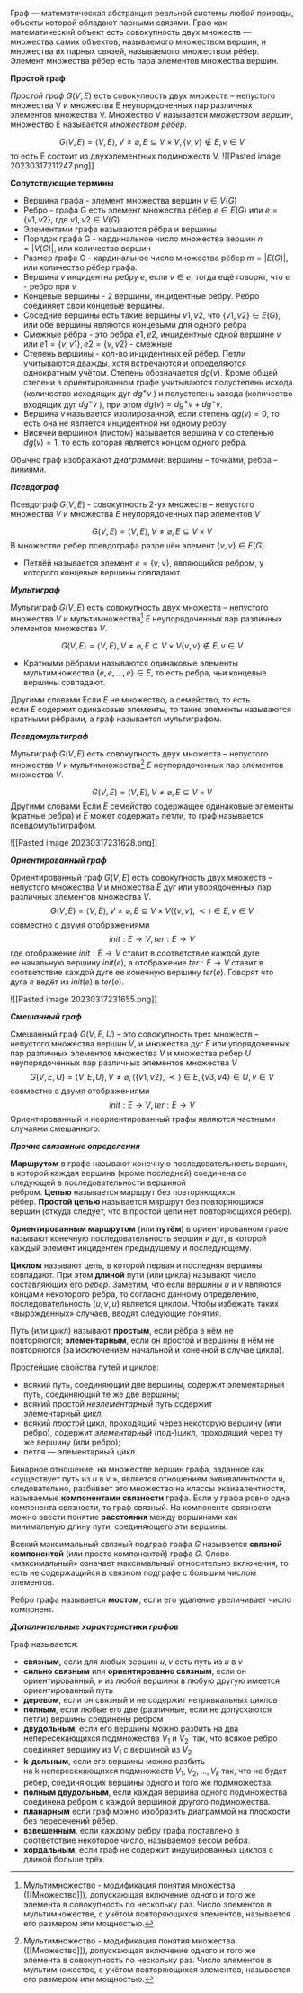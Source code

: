 Граф — математическая абстракция реальной системы любой природы, объекты которой обладают парными связями. Граф как математический объект есть совокупность двух множеств — множества самих объектов, называемого множеством вершин, и множества их парных связей, называемого множеством рёбер. Элемент множества рёбер есть пара элементов множества вершин.

**Простой граф**

_Простой граф_ $G(V, E)$ есть совокупность двух множеств – непустого множества V и множества E неупорядоченных пар различных элементов множества V. Множество V называется _множеством вершин_, множество E называется _множеством рёбер._

$$G(V, E) = \langle V, E \rangle , V \ne \varnothing , E \subseteq V \times V, \{v, v\} \notin E, v \in V  $$
то есть E состоит из двухэлементных подмножеств V.
![[Pasted image 20230317211247.png]]

**Сопутствующие термины**

- Вершина графа - элемент множества вершин $v \in V(G)$ 
- Ребро - графа G есть элемент множества рёбер $e \in E(G)$ или $e = \{v1, v2\}$, где $v1, v2 \in V(G)$ 
- Элементами графа называются рёбра и вершины
- Порядок графа G - кардинальное число множества вершин $n = \vert V(G) \vert$, или количество вершин
- Размер графа G - кардинальное число множества рёбер $m = \vert E(G) \vert$, или количество рёбер графа. 
- Вершина $v$ инцидентна ребру $e$, если $v \in e$, тогда ещё говорят, что $e$ - ребро при $v$
- Концевые вершины - 2 вершины, инцидентные ребру. Ребро соединяет свои концевые вершины.
- Соседние вершины есть такие вершины $v1, v2$, что $\{v1, v2 \} \in E(G)$, или обе вершины являются концевыми для одного ребра
- Смежные рёбра - это ребра $e1, e2$, инцидентные одной вершине $v$ или $e1 = \{v, v1\}, e2 = \{v, v2\}$ - смежные
- Степень вершины - кол-во инцидентных ей рёбер. Петли учитываются дважды, хотя встречаются и определяются однократным учётом. Степень обозначается $dg(v)$. Кроме общей степени в ориентированном графе учитываются полустепень исхода (количество исходящих дуг $dg^{+}v$ ) и полустепень захода (количество входящих дуг $dg^{-}v$ ), при этом $dg(v) = dg^{+}v + dg^{-}v$.
- Вершина $v$ называется изолированной, если степень $dg(v) = 0$, то есть она не является инцидентной ни одному ребру 
- Висячей вершиной (листом) называется вершина $v$ со степенью $dg(v) = 1$, то есть которая является концом одного ребра.

Обычно граф изображают _диаграммой_: вершины – точками, ребра – линиями.

***Псевдограф***

Псевдограф $G(V, E)$ - совокупность 2-ух множеств – непустого множества $V$ и множества $E$ неупорядоченных пар элементов $V$

$$G(V, E) = \langle V, E \rangle , V \ne \varnothing , E \subseteq V \times V$$
В множестве ребер псевдографа разрешён элемент $\{v, v\} \in E(G)$. 
- Петлёй называется элемент $e = \{v, v\}$, являющийся ребром, у которого концевые вершины совпадают. 

***Мультиграф***

Мультиграф $G(V, E)$ есть совокупность двух множеств – непустого множества $V$ и мультимножества[^1] $E$ неупорядоченных пар различных элементов множества $V$. 

$$G(V, E) = \langle V, E \rangle , V \ne \varnothing , E \subseteq V \times V \{v, v\} \notin E, v \in V$$
- Кратными рёбрами называются одинаковые элементы мультимножества $\{e, e, \dots, e\} \in E$, то есть ребра, чьи концевые вершины совпадают. 

Другими словами Если $E$ не множество, а семейство, то есть если $E$ содержит одинаковые элементы, то такие элементы называются кратными рёбрами, а граф называется мультиграфом.

***Псевдомультиграф***

Мультиграф $G(V, E)$ есть совокупность двух множеств – непустого множества $V$ и мультимножества[^1] $E$ неупорядоченных пар элементов множества $V$. 

$$G(V, E) = \langle V, E \rangle , V \ne \varnothing , E \subseteq V \times V$$
Другими словами Если $E$ семейство содержащее одинаковые элементы (кратные ребра) и $E$ может содержать петли, то граф называется псевдомультиграфом. 

![[Pasted image 20230317231628.png]]

***Ориентированный граф***

Ориентированный граф $G(V, E)$ есть совокупность двух множеств – непустого множества $V$ и множества $E$ дуг или упорядоченных пар различных элементов множества $V$.
$$G(V, E) = \langle V, E \rangle , V \ne \varnothing , E \subseteq V \times V \langle \{v, v\}, \prec \rangle \in E, v \in V$$
совместно с двумя отображениями
$$init: E \to V, ter: E \to V$$
где отображение $init : E \to V$ ставит в соответствие каждой дуге ее начальную вершину $init(e)$, а отображение $ter: E \to V$ ставит в соответствие каждой дуге ее конечную вершину $ter(e)$. Говорят что дуга $e$ ведёт из $init(e)$ в $ter(e)$. 

![[Pasted image 20230317231655.png]]

***Смешанный граф***

Смешанный граф $G(V, E, U)$ – это совокупность трех множеств – непустого множества вершин $V$, и множества дуг $E$ или упорядоченных пар различных элементов множества $V$ и множества ребер $U$ неупорядоченных пар различных элементов множества $V$ $$G(V, E, U) = \langle V, E, U \rangle, V \ne \varnothing, \langle \{v1, v2\}, \prec \rangle \in E, \{v3, v4\} \in U, v \in V $$
совместно с двумя отображениями
$$init: E \to V, ter: E \to V$$
Ориентированный и неориентированный графы являются частными случаями смешанного.


***Прочие связанные определения***

**Маршрутом** в графе называют конечную последовательность вершин, в которой каждая вершина (кроме последней) соединена со следующей в последовательности вершиной ребром. **Цепью** называется маршрут без повторяющихся рёбер. **Простой цепью** называется маршрут без повторяющихся вершин (откуда следует, что в простой цепи нет повторяющихся рёбер). 

**Ориентированным маршрутом** (или **путём**) в ориентированном графе называют конечную последовательность вершин и дуг, в которой каждый элемент инцидентен предыдущему и последующему. 

**Циклом** называют цепь, в которой первая и последняя вершины совпадают. При этом **длиной** пути (или цикла) называют число составляющих его _рёбер_. Заметим, что если вершины $u$ и $v$ являются концами некоторого ребра, то согласно данному определению, последовательность $(u, v, u)$ является циклом. Чтобы избежать таких «вырожденных» случаев, вводят следующие понятия. 

Путь (или цикл) называют **простым**, если рёбра в нём не повторяются; **элементарным**, если он простой и вершины в нём не повторяются (за исключением начальной и конечной в случае цикла).

Простейшие свойства путей и циклов:

-   всякий путь, соединяющий две вершины, содержит элементарный путь, соединяющий те же две вершины;
-   всякий простой _неэлементарный_ путь содержит элементарный _цикл_;
-   всякий _простой_ цикл, проходящий через некоторую вершину (или ребро), содержит _элементарный_ (под-)цикл, проходящий через ту же вершину (или ребро);
-   петля — элементарный цикл.

Бинарное отношение. на множестве вершин графа, заданное как «существует путь из $u$ в $v$ », является отношением эквивалентности и, следовательно, разбивает это множество на классы эквивалентности, называемые **компонентами связности** графа. Если у графа ровно одна компонента связности, то граф связный. На компоненте связности можно ввести понятие **расстояния** между вершинами как минимальную длину пути, соединяющего эти вершины.

Всякий максимальный связный подграф графа $G$ называется **связной компонентой** (или просто компонентой) графа $G$. Слово «максимальный» означает максимальный относительно включения, то есть не содержащийся в связном подграфе с большим числом элементов.

Ребро графа называется **мостом**, если его удаление увеличивает число компонент.

***Дополнительные характеристики графов***

Граф называется:
- **связным**, если для любых вершин $u, v$ есть путь из $u$ в $v$ 
- **сильно связным** или **ориентированно связным**, если он ориентированный, и из любой вершины в любую другую имеется ориентированный путь
- **деревом**, если он связный и не содержит нетривиальных циклов
- **полным**, если любые его две (различные, если не допускаются петли) вершины соединены ребром
- **двудольным**, если его вершины можно разбить на два непересекающихся подмножества $V_{1}$ и $V_{2}$  так, что всякое ребро соединяет вершину из $V_{1}$ с вершиной из $V_{2}$ 
- **k-дольным**, если его вершины можно разбить на k непересекающихся подмножеств $V_{1}, V_{2}, \dots, V_{k}$ так, что не будет рёбер, соединяющих вершины одного и того же подмножества. 
- **полным двудольным**, если каждая вершина одного подмножества соединена ребром с каждой вершиной другого подмножества.
- **планарным** если граф можно изобразить диаграммой на плоскости без пересечений рёбер.
- **взвешенным**, если каждому ребру графа поставлено в соответствие некоторое число, называемое весом ребра.
- **хордальным**, если граф не содержит индуцированных циклов с длиной больше трёх.
 
[^1]: Мультимножество - модификация понятия множества ([[Множество]]), допускающая включение одного и того же элемента в совокупность по нескольку раз. Число элементов в мультимножестве, с учётом повторяющихся элементов, называется его размером или мощностью.

